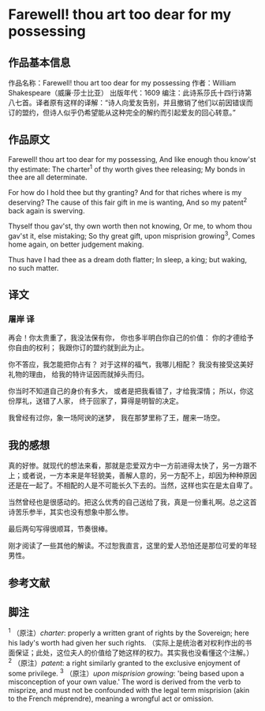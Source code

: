 # Farewell! thou art too dear for my possessing

## 作品基本信息

作品名称：Farewell! thou art too dear for my possessing
作者：William Shakespeare（威廉·莎士比亚）
出版年代：1609
编注：此诗系莎氏十四行诗第八七首。译者原有这样的译解：“诗人向爱友告别，并且撤销了他们以前因错误而订的盟约，但诗人似乎仍希望能从这种完全的解约而引起爱友的回心转意。”

## 作品原文
Farewell! thou art too dear for my possessing,
And like enough thou know'st thy estimate:
The charter<sup>1</sup> of thy worth gives thee releasing;
My bonds in thee are all determinate.

For how do I hold thee but thy granting?
And for that riches where is my deserving?
The cause of this fair gift in me is wanting,
And so my patent<sup>2</sup> back again is swerving.

Thyself thou gav'st, thy own worth then not knowing,
Or me, to whom thou gav'st it, else mistaking;
So thy great gift, upon misprision growing<sup>3</sup>,
Comes home again, on better judgement making.

Thus have I had thee as a dream doth flatter;
In sleep, a king; but waking, no such matter.

## 译文
### 屠岸 译
再会！你太贵重了，我没法保有你，
你也多半明白你自己的价值：
你的才德给予你自由的权利；
我跟你订的盟约就到此为止。

你不答应，我怎能把你占有？
对于这样的福气，我哪儿相配？
我没有接受这美好礼物的理由，
给我的特许证因而就掉头而归。

你当时不知道自己的身价有多大，
或者是把我看错了，才给我深情；
所以，你这份厚礼，送错了人家，
终于回家了，算得是明智的决定。

我曾经有过你，象一场阿谀的迷梦，
我在那梦里称了王，醒来一场空。

## 我的感想
真的好惨。就现代的想法来看，那就是恋爱双方中一方前进得太快了，另一方跟不上；或者说，一方本来是年轻貌美，善解人意的，另一方配不上，却因为种种原因还是在一起了。不相配的人是不可能长久下去的。当然，这样也实在是太自卑了。

当然曾经也是很感动的。把这么优秀的自己送给了我，真是一份重礼啊。总之这首诗苦乐参半，其实也没有想象中那么惨。

最后两句写得很顺耳，节奏很棒。

刚才阅读了一些其他的解读。不过恕我直言，这里的爱人恐怕还是那位可爱的年轻男性。

## 参考文献

## 脚注
<sup>1</sup> （原注）*charter*: properly a written grant of rights by the Sovereign; here his lady's worth had given her such rights. （实际上是统治者对权利作出的书面保证；此处，这位夫人的价值给了她这样的权力。其实我也没看懂这个注解。）
<sup>2</sup> （原注）*patent*: a right similarly granted to the exclusive enjoyment of some privilege.
<sup>3</sup> （原注）*upon misprision growing*: 'being based upon a misconception of your own value.' The word is derived from the verb to misprize, and must not be confounded with the legal term misprision (akin to the French méprendre), meaning a wrongful act or omission.
